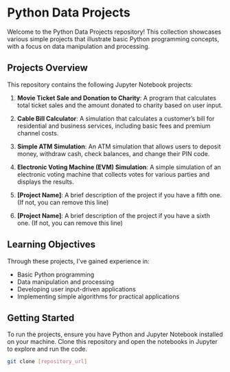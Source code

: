 # Python Data Projects

Welcome to the Python Data Projects repository! This collection showcases various simple projects that illustrate basic Python programming concepts, with a focus on data manipulation and processing. 

## Projects Overview

This repository contains the following Jupyter Notebook projects:

1. **Movie Ticket Sale and Donation to Charity**: A program that calculates total ticket sales and the amount donated to charity based on user input.
  
2. **Cable Bill Calculator**: A simulation that calculates a customer’s bill for residential and business services, including basic fees and premium channel costs.

3. **Simple ATM Simulation**: An ATM simulation that allows users to deposit money, withdraw cash, check balances, and change their PIN code.

4. **Electronic Voting Machine (EVM) Simulation**: A simple simulation of an electronic voting machine that collects votes for various parties and displays the results.

5. **[Project Name]**: A brief description of the project if you have a fifth one. (If not, you can remove this line)

6. **[Project Name]**: A brief description of the project if you have a sixth one. (If not, you can remove this line)

## Learning Objectives

Through these projects, I've gained experience in:
- Basic Python programming
- Data manipulation and processing
- Developing user input-driven applications
- Implementing simple algorithms for practical applications

## Getting Started

To run the projects, ensure you have Python and Jupyter Notebook installed on your machine. Clone this repository and open the notebooks in Jupyter to explore and run the code.

```bash
git clone [repository_url]
